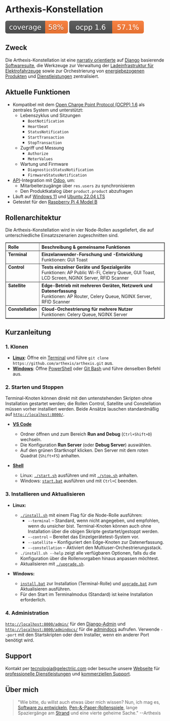 # Arthexis-Konstellation

[![Testabdeckung](https://raw.githubusercontent.com/arthexis/arthexis/main/coverage.svg)](https://github.com/arthexis/arthexis/actions/workflows/coverage.yml) [![OCPP 1.6-Abdeckung](https://raw.githubusercontent.com/arthexis/arthexis/main/ocpp_coverage.svg)](https://github.com/arthexis/arthexis/blob/main/docs/development/ocpp-user-manual.md)


## Zweck

Die Arthexis-Konstellation ist eine [narrativ orientierte](https://de.wikipedia.org/wiki/Narration) auf [Django](https://www.djangoproject.com/) basierende [Softwaresuite](https://de.wikipedia.org/wiki/Softwarepaket), die Werkzeuge zur Verwaltung der [Ladeinfrastruktur für Elektrofahrzeuge](https://de.wikipedia.org/wiki/Lades%C3%A4ule) sowie zur Orchestrierung von [energiebezogenen Produkten](https://de.wikipedia.org/wiki/Produkt) und [Dienstleistungen](https://de.wikipedia.org/wiki/Dienstleistung) zentralisiert.

## Aktuelle Funktionen

- Kompatibel mit dem [Open Charge Point Protocol (OCPP) 1.6](https://www.openchargealliance.org/protocols/ocpp-16/) als zentrales System und unterstützt:
  - Lebenszyklus und Sitzungen
    - `BootNotification`
    - `Heartbeat`
    - `StatusNotification`
    - `StartTransaction`
    - `StopTransaction`
  - Zugriff und Messung
    - `Authorize`
    - `MeterValues`
  - Wartung und Firmware
    - `DiagnosticsStatusNotification`
    - `FirmwareStatusNotification`
- [API](https://de.wikipedia.org/wiki/Programmierschnittstelle)-Integration mit [Odoo](https://www.odoo.com/), um:
  - Mitarbeiterzugänge über `res.users` zu synchronisieren
  - Den Produktkatalog über `product.product` abzufragen
- Läuft auf [Windows 11](https://www.microsoft.com/windows/windows-11) und [Ubuntu 22.04 LTS](https://releases.ubuntu.com/22.04/)
- Getestet für den [Raspberry Pi 4 Model B](https://www.raspberrypi.com/products/raspberry-pi-4-model-b/)

## Rollenarchitektur

Die Arthexis-Konstellation wird in vier Node-Rollen ausgeliefert, die auf unterschiedliche Einsatzszenarien zugeschnitten sind.

<table border="1" cellpadding="8" cellspacing="0">
  <thead>
    <tr>
      <th align="left">Rolle</th>
      <th align="left">Beschreibung &amp; gemeinsame Funktionen</th>
    </tr>
  </thead>
  <tbody>
    <tr>
      <td valign="top"><strong>Terminal</strong></td>
      <td valign="top"><strong>Einzelanwender-Forschung und -Entwicklung</strong><br />Funktionen: GUI Toast</td>
    </tr>
    <tr>
      <td valign="top"><strong>Control</strong></td>
      <td valign="top"><strong>Tests einzelner Geräte und Spezialgeräte</strong><br />Funktionen: AP Public Wi-Fi, Celery Queue, GUI Toast, LCD Screen, NGINX Server, RFID Scanner</td>
    </tr>
    <tr>
      <td valign="top"><strong>Satellite</strong></td>
      <td valign="top"><strong>Edge-Betrieb mit mehreren Geräten, Netzwerk und Datenerfassung</strong><br />Funktionen: AP Router, Celery Queue, NGINX Server, RFID Scanner</td>
    </tr>
    <tr>
      <td valign="top"><strong>Constellation</strong></td>
      <td valign="top"><strong>Cloud-Orchestrierung für mehrere Nutzer</strong><br />Funktionen: Celery Queue, NGINX Server</td>
    </tr>
  </tbody>
</table>

## Kurzanleitung

### 1. Klonen
- **[Linux](https://de.wikipedia.org/wiki/Linux)**: Öffne ein [Terminal](https://de.wikipedia.org/wiki/Kommandozeile) und führe `git clone https://github.com/arthexis/arthexis.git` aus.
- **[Windows](https://de.wikipedia.org/wiki/Microsoft_Windows)**: Öffne [PowerShell](https://learn.microsoft.com/powershell/) oder [Git Bash](https://gitforwindows.org/) und führe denselben Befehl aus.

### 2. Starten und Stoppen
Terminal-Knoten können direkt mit den untenstehenden Skripten ohne Installation gestartet werden; die Rollen Control, Satellite und Constellation müssen vorher installiert werden. Beide Ansätze lauschen standardmäßig auf [`http://localhost:8000/`](http://localhost:8000/).

- **[VS Code](https://code.visualstudio.com/)**
   - Ordner öffnen und zum Bereich **Run and Debug** (`Ctrl+Shift+D`) wechseln.
   - Die Konfiguration **Run Server** (oder **Debug Server**) auswählen.
   - Auf den grünen Startknopf klicken. Den Server mit dem roten Quadrat (`Shift+F5`) anhalten.

- **[Shell](https://de.wikipedia.org/wiki/Shell_(Informatik))**
   - Linux: [`./start.sh`](start.sh) ausführen und mit [`./stop.sh`](stop.sh) anhalten.
   - Windows: [`start.bat`](start.bat) ausführen und mit `Ctrl+C` beenden.

### 3. Installieren und Aktualisieren
- **Linux:**
   - [`./install.sh`](install.sh) mit einem Flag für die Node-Rolle ausführen:
     - `--terminal` – Standard, wenn nicht angegeben, und empfohlen, wenn du unsicher bist. Terminal-Knoten können auch ohne Installation über die obigen Skripte gestartet/gestoppt werden.
     - `--control` – Bereitet das Einzelgerätetest-System vor.
     - `--satellite` – Konfiguriert den Edge-Knoten zur Datenerfassung.
     - `--constellation` – Aktiviert den Multiuser-Orchestrierungsstack.
   - `./install.sh --help` zeigt alle verfügbaren Optionen, falls du die Konfiguration über die Rollenvorgaben hinaus anpassen möchtest.
   - Aktualisieren mit [`./upgrade.sh`](upgrade.sh).

- **Windows:**
   - [`install.bat`](install.bat) zur Installation (Terminal-Rolle) und [`upgrade.bat`](upgrade.bat) zum Aktualisieren ausführen.
   - Für den Start im Terminalmodus (Standard) ist keine Installation erforderlich.

### 4. Administration
[`http://localhost:8000/admin/`](http://localhost:8000/admin/) für den [Django-Admin](https://docs.djangoproject.com/en/stable/ref/contrib/admin/) und [`http://localhost:8000/admindocs/`](http://localhost:8000/admindocs/) für die [admindocs](https://docs.djangoproject.com/en/stable/ref/contrib/admin/admindocs/) aufrufen. Verwende `--port` mit den Startskripten oder dem Installer, wenn ein anderer Port benötigt wird.

## Support

Kontakt per [tecnologia@gelectriic.com](mailto:tecnologia@gelectriic.com) oder besuche unsere [Webseite](https://www.gelectriic.com/) für [professionelle Dienstleistungen](https://de.wikipedia.org/wiki/Dienstleistung) und [kommerziellen Support](https://de.wikipedia.org/wiki/Technischer_Support).

## Über mich

> "Wie bitte, du willst auch etwas über mich wissen? Nun, ich mag es, [Software zu entwickeln](https://de.wikipedia.org/wiki/Softwareentwicklung), [Pen-&-Paper-Rollenspiele](https://de.wikipedia.org/wiki/Rollenspiel), lange Spaziergänge am [Strand](https://de.wikipedia.org/wiki/Strand) und eine vierte geheime Sache."
> --Arthexis
